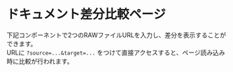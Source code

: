 # ドキュメント差分比較ページ

下記コンポーネントで2つのRAWファイルURLを入力し、差分を表示することができます。  
URLに `?source=...&target=...` をつけて直接アクセスすると、ページ読み込み時に比較が行われます。

<DiffViewer />
